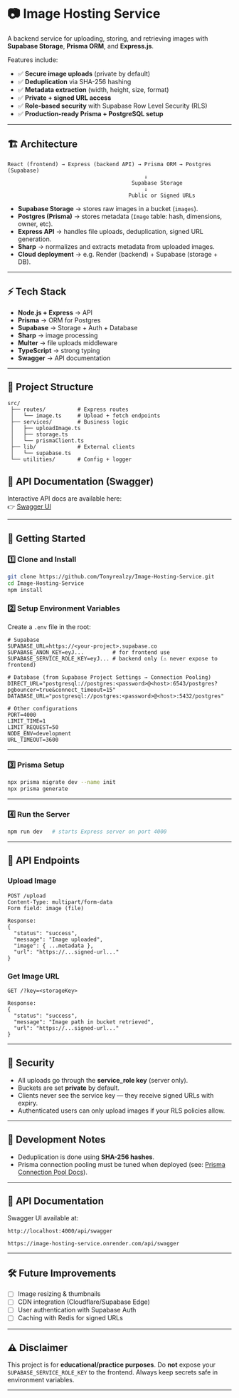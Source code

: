 # 📷 Image Hosting Service

A backend service for uploading, storing, and retrieving images with **Supabase Storage**, **Prisma ORM**, and **Express.js**.

Features include:

- ✅ **Secure image uploads** (private by default)
- ✅ **Deduplication** via SHA-256 hashing
- ✅ **Metadata extraction** (width, height, size, format)
- ✅ **Private + signed URL access**
- ✅ **Role-based security** with Supabase Row Level Security (RLS)
- ✅ **Production-ready Prisma + PostgreSQL setup**

---

## 🏗️ Architecture

```text
React (frontend) → Express (backend API) → Prisma ORM → Postgres (Supabase)
                                           ↓
                                       Supabase Storage
                                           ↓
                                      Public or Signed URLs
```

- **Supabase Storage** → stores raw images in a bucket (`images`).
- **Postgres (Prisma)** → stores metadata (`Image` table: hash, dimensions, owner, etc).
- **Express API** → handles file uploads, deduplication, signed URL generation.
- **Sharp** → normalizes and extracts metadata from uploaded images.
- **Cloud deployment** → e.g. Render (backend) + Supabase (storage + DB).

---

## ⚡️ Tech Stack

- **Node.js + Express** → API
- **Prisma** → ORM for Postgres
- **Supabase** → Storage + Auth + Database
- **Sharp** → image processing
- **Multer** → file uploads middleware
- **TypeScript** → strong typing
- **Swagger** → API documentation

---

## 📂 Project Structure

```text
src/
 ├── routes/          # Express routes
 │   └── image.ts     # Upload + fetch endpoints
 ├── services/        # Business logic
 │   ├── uploadImage.ts
 │   ├── storage.ts
 │   └── prismaClient.ts
 ├── lib/             # External clients
 │   └── supabase.ts
 └── utilities/       # Config + logger
```

## 📖 API Documentation (Swagger)  

Interactive API docs are available here:  
👉 [Swagger UI](https://url-shortener-service-7vhn.onrender.com/api/swagger)  

---

## 🚀 Getting Started

### 1️⃣ Clone and Install

```bash
git clone https://github.com/Tonyrealzy/Image-Hosting-Service.git
cd Image-Hosting-Service
npm install
```

### 2️⃣ Setup Environment Variables

Create a `.env` file in the root:

```env
# Supabase
SUPABASE_URL=https://<your-project>.supabase.co
SUPABASE_ANON_KEY=eyJ...         # for frontend use
SUPABASE_SERVICE_ROLE_KEY=eyJ... # backend only (⚠️ never expose to frontend)

# Database (from Supabase Project Settings → Connection Pooling)
DIRECT_URL="postgresql://postgres:<password>@<host>:6543/postgres?pgbouncer=true&connect_timeout=15"
DATABASE_URL="postgresql://postgres:<password>@<host>:5432/postgres"

# Other configurations
PORT=4000
LIMIT_TIME=1
LIMIT_REQUEST=50
NODE_ENV=development
URL_TIMEOUT=3600
```

---

### 3️⃣ Prisma Setup

```bash
npx prisma migrate dev --name init
npx prisma generate
```

---

### 4️⃣ Run the Server

```bash
npm run dev   # starts Express server on port 4000
```

---

## 🔑 API Endpoints

### Upload Image

```http
POST /upload
Content-Type: multipart/form-data
Form field: image (file)

Response:
{
  "status": "success",
  "message": "Image uploaded",
  "image": { ...metadata },
  "url": "https://...signed-url..."
}
```

### Get Image URL

```http
GET /?key=<storageKey>

Response:
{
  "status": "success",
  "message": "Image path in bucket retrieved",
  "url": "https://...signed-url..."
}
```

---

## 🔐 Security

- All uploads go through the **service_role key** (server only).
- Buckets are set **private** by default.
- Clients never see the service key — they receive signed URLs with expiry.
- Authenticated users can only upload images if your RLS policies allow.

---

## 🧪 Development Notes

- Deduplication is done using **SHA-256 hashes**.
- Prisma connection pooling must be tuned when deployed (see: [Prisma Connection Pool Docs](https://pris.ly/d/connection-pool)).

---

## 📖 API Documentation

Swagger UI available at:

```http
http://localhost:4000/api/swagger
```

```https
https://image-hosting-service.onrender.com/api/swagger
```

---

## 🛠️ Future Improvements

- [ ] Image resizing & thumbnails
- [ ] CDN integration (Cloudflare/Supabase Edge)
- [ ] User authentication with Supabase Auth
- [ ] Caching with Redis for signed URLs

---

## ⚠️ Disclaimer

This project is for **educational/practice purposes**.
Do **not** expose your `SUPABASE_SERVICE_ROLE_KEY` to the frontend.
Always keep secrets safe in environment variables.

---

